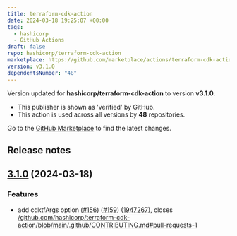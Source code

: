 ```yaml
---
title: terraform-cdk-action
date: 2024-03-18 19:25:07 +00:00
tags:
  - hashicorp
  - GitHub Actions
draft: false
repo: hashicorp/terraform-cdk-action
marketplace: https://github.com/marketplace/actions/terraform-cdk-action
version: v3.1.0
dependentsNumber: "48"
---
```



Version updated for **hashicorp/terraform-cdk-action** to version **v3.1.0**.
- This publisher is shown as 'verified' by GitHub.
- This action is used across all versions by **48** repositories.

Go to the [GitHub Marketplace](https://github.com/marketplace/actions/terraform-cdk-action) to find the latest changes.

## Release notes

## [3.1.0](https://github.com/hashicorp/terraform-cdk-action/compare/v3.0.8...v3.1.0) (2024-03-18)


### Features

* add cdktfArgs option ([#156](https://github.com/hashicorp/terraform-cdk-action/issues/156)) ([#159](https://github.com/hashicorp/terraform-cdk-action/issues/159)) ([1947267](https://github.com/hashicorp/terraform-cdk-action/commit/1947267ba8e34683d39442d4b8308e71463b4004)), closes [/github.com/hashicorp/terraform-cdk-action/blob/main/.github/CONTRIBUTING.md#pull-requests-1](https://github.com/hashicorp//github.com/hashicorp/terraform-cdk-action/blob/main/.github/CONTRIBUTING.md/issues/pull-requests-1)

